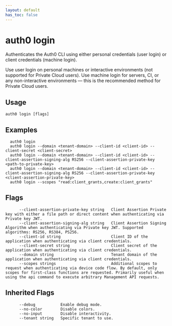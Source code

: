 ```yaml
---
layout: default
has_toc: false
---
```

# auth0 login

Authenticates the Auth0 CLI using either personal credentials (user login) or client credentials (machine login).

Use user login on personal machines or interactive environments (not supported for Private Cloud users).
Use machine login for servers, CI, or any non-interactive environments — this is the recommended method for Private Cloud users.



## Usage
```
auth0 login [flags]
```

## Examples

```
  auth0 login
  auth0 login --domain <tenant-domain> --client-id <client-id> --client-secret <client-secret>
  auth0 login --domain <tenant-domain> --client-id <client-id> --client-assertion-signing-alg RS256 --client-assertion-private-key <path-to-private-key>
  auth0 login --domain <tenant-domain> --client-id <client-id> --client-assertion-signing-alg RS256 --client-assertion-private-key <client-assertion-private-key>
  auth0 login --scopes "read:client_grants,create:client_grants"
```


## Flags

```
      --client-assertion-private-key string   Client Assertion Private key with either a file path or direct content when authenticating via Private key JWT.
      --client-assertion-signing-alg string   Client Assertion Signing Algorithm when authenticating via Private key JWT. Supported algorithms: RS256, RS384, PS256.
      --client-id string                      Client ID of the application when authenticating via client credentials.
      --client-secret string                  Client secret of the application when authenticating via client credentials.
      --domain string                         Tenant domain of the application when authenticating via client credentials.
      --scopes strings                        Additional scopes to request when authenticating via device code flow. By default, only scopes for first-class functions are requested. Primarily useful when using the api command to execute arbitrary Management API requests.
```


## Inherited Flags

```
      --debug           Enable debug mode.
      --no-color        Disable colors.
      --no-input        Disable interactivity.
      --tenant string   Specific tenant to use.
```


